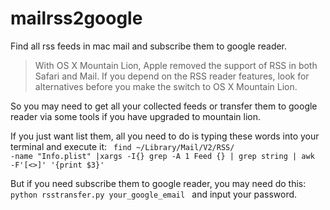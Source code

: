 mailrss2google
==============

Find all rss feeds in mac mail and  subscribe them to google reader.

> With OS X Mountain Lion, Apple removed the support of RSS in both Safari and Mail. If you depend on the RSS reader features, look for alternatives before you make the switch to OS X Mountain Lion.

So you may need to get all your collected feeds or transfer them to google reader via some tools if you have upgraded to mountain lion.

If you just want list them, all you need to do is typing these words into your terminal and execute it:
<code>
find ~/Library/Mail/V2/RSS/ -name "Info.plist" |xargs -I{}  grep -A 1 Feed {} | grep string | awk -F'[<>]' '{print $3}'
</code>

But if you need subscribe them to google reader, you may need do this:
<code>
python rsstransfer.py your_google_email
</code>
and input your password.
